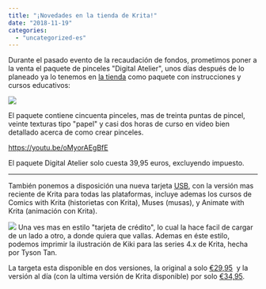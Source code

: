 ```yaml
---
title: "¡Novedades en la tienda de Krita!"
date: "2018-11-19"
categories: 
  - "uncategorized-es"
---
```


Durante el pasado evento de la recaudación de fondos, prometimos poner a la venta el paquete de pinceles "Digital Atelier", unos días después de lo planeado ya lo tenemos en [la tienda](https://krita.org/en/support-us/shop/) como paquete con instrucciones y cursos educativos:

[![](/images/posts/2018/promo-screen-02-1024x336.png)](https://gumroad.com/products/sFbEb)

El paquete contiene cincuenta pinceles, mas de treinta puntas de pincel, veinte texturas tipo "papel" y casi dos horas de curso en video bien detallado acerca de como crear pinceles.

https://youtu.be/oMyorAEgBfE

El paquete Digital Atelier solo cuesta 39,95 euros, excluyendo impuesto.

* * *

También ponemos a disposición una nueva tarjeta [USB](https://gumroad.com/products/qQmZf), con la versión mas reciente de Krita para todas las plataformas, incluye ademas los cursos de Comics with Krita (historietas con Krita), Muses (musas), y Animate with Krita (animación con Krita).

[![](/images/posts/2018/usbcard-1024x534.jpg)](https://gumroad.com/products/qQmZf) Una ves mas en estilo "tarjeta de crédito", lo cual la hace facil de cargar de un lado a otro, a donde quiera que vallas. Ademas en éste estilo, podemos imprimir la ilustración de Kiki para las series 4.x de Krita, hecha por Tyson Tan.

La targeta esta disponible en dos versiones, la original a solo [€29,95](https://gumroad.com/products/thwPJ)  y la versión al día (con la ultima versión de Krita disponible) por solo [€34,95](https://gumroad.com/products/qQmZf/).
